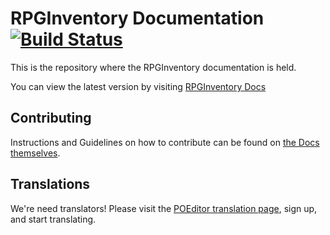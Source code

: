 # RPGInventory Documentation [![Build Status](https://travis-ci.org/SpongePowered/SpongeDocs.svg?branch=master)](https://travis-ci.org/SpongePowered/SpongeDocs)

This is the repository where the RPGInventory documentation is held.

You can view the latest version by visiting [RPGInventory Docs](https://rpginventory.endlesscode.ru/)

## Contributing

Instructions and Guidelines on how to contribute can be found on [the Docs themselves](https://rpginventory.endlesscode.ru/en/contributing/docs.html).

## Translations

We're need translators! Please visit the [POEditor translation page](https://poeditor.com/), sign up, and start translating.